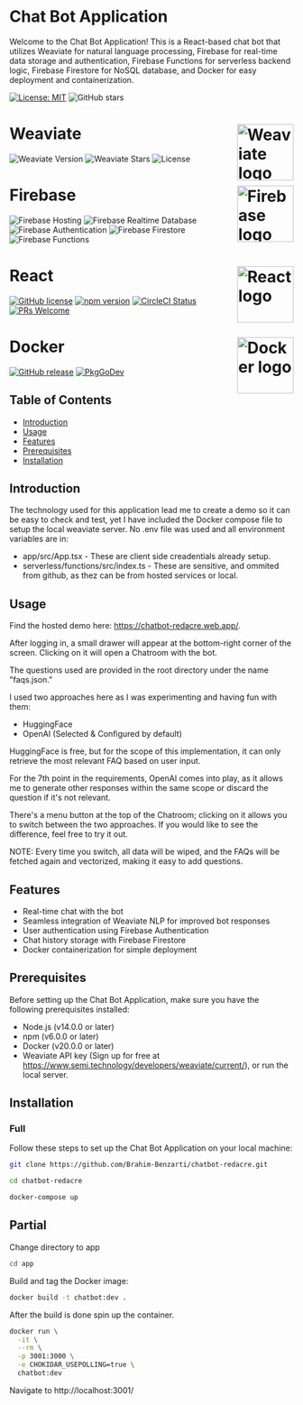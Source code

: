 # Chat Bot Application

Welcome to the Chat Bot Application! This is a React-based chat bot that utilizes Weaviate for natural language processing, Firebase for real-time data storage and authentication, Firebase Functions for serverless backend logic, Firebase Firestore for NoSQL database, and Docker for easy deployment and containerization.


[![License: MIT](https://img.shields.io/badge/License-MIT-blue.svg)](https://opensource.org/licenses/MIT)
![GitHub stars](https://img.shields.io/github/stars/yourusername/chat-bot-application?style=social)

<h1>Weaviate <img alt='Weaviate logo' src='https://weaviate.io/img/site/weaviate-logo-light.png' width='100' align='right' /></h1>

![Weaviate Version](https://img.shields.io/github/release/semi-technologies/weaviate.svg)
![Weaviate Stars](https://img.shields.io/github/stars/semi-technologies/weaviate.svg)
![License](https://img.shields.io/badge/License-Apache%202.0-blue.svg)


<h1>Firebase <img alt='Firebase logo' src='https://avatars.githubusercontent.com/u/1335026' width='100' align='right' /></h1>

![Firebase Hosting](https://img.shields.io/badge/Firebase-Hosting-orange)
![Firebase Realtime Database](https://img.shields.io/badge/Firebase-Realtime%20Database-orange)
![Firebase Authentication](https://img.shields.io/badge/Firebase-Authentication-orange)
![Firebase Firestore](https://img.shields.io/badge/Firebase-Firestore-orange)
![Firebase Functions](https://img.shields.io/badge/Firebase-Functions-orange)


<h1>React <img alt='React logo' src='https://th.bing.com/th/id/R.f81a6f373c244b1f70f4b7402b5ab372?rik=rbXh4ieLuKt%2bmA&riu=http%3a%2f%2flogos-download.com%2fwp-content%2fuploads%2f2016%2f09%2fReact_logo_logotype_emblem.png&ehk=QhGOkKcUKCU7FBQgHOajOiJqJBACUTD2Ni6LsfqzCEA%3d&risl=&pid=ImgRaw&r=0' width='100' align='right' /></h1>

[![GitHub license](https://img.shields.io/badge/license-MIT-blue.svg)](https://github.com/facebook/react/blob/main/LICENSE) [![npm version](https://img.shields.io/npm/v/react.svg?style=flat)](https://www.npmjs.com/package/react) [![CircleCI Status](https://circleci.com/gh/facebook/react.svg?style=shield)](https://circleci.com/gh/facebook/react) [![PRs Welcome](https://img.shields.io/badge/PRs-welcome-brightgreen.svg)](https://reactjs.org/docs/how-to-contribute.html#your-first-pull-request)



<h1>Docker <img alt='Docker logo' src='https://iconape.com/wp-content/files/fr/370801/svg/docker-icon-logo-icon-png-svg.png' width='100' align='right' /></h1>

[![GitHub release](https://img.shields.io/github/release/docker/compose.svg?style=flat-square)](https://github.com/docker/compose/releases/latest)
[![PkgGoDev](https://img.shields.io/badge/go.dev-docs-007d9c?style=flat-square&logo=go&logoColor=white)](https://pkg.go.dev/github.com/docker/compose/v2)


## Table of Contents

- [Introduction](#introduction)
- [Usage](#usage)
- [Features](#features)
- [Prerequisites](#prerequisites)
- [Installation](#installation)


## Introduction

The technology used for this application lead me to create a demo so it can be easy to check and test, yet I have included the Docker compose file to setup the local weaviate server.
No .env file was used and all environment variables are in:

- app/src/App.tsx - These are client side creadentials already setup.
- serverless/functions/src/index.ts - These are sensitive, and ommited from github, as thez can be from hosted services or local.

## Usage

Find the hosted demo here: https://chatbot-redacre.web.app/.

After logging in, a small drawer will appear at the bottom-right corner of the screen. Clicking on it will open a Chatroom with the bot.

The questions used are provided in the root directory under the name "faqs.json."

I used two approaches here as I was experimenting and having fun with them:

- HuggingFace
- OpenAI (Selected & Configured by default)

HuggingFace is free, but for the scope of this implementation, it can only retrieve the most relevant FAQ based on user input.

For the 7th point in the requirements, OpenAI comes into play, as it allows me to generate other responses within the same scope or discard the question if it's not relevant.

There's a menu button at the top of the Chatroom; clicking on it allows you to switch between the two approaches. If you would like to see the difference, feel free to try it out.

NOTE: Every time you switch, all data will be wiped, and the FAQs will be fetched again and vectorized, making it easy to add questions.

## Features

- Real-time chat with the bot
- Seamless integration of Weaviate NLP for improved bot responses
- User authentication using Firebase Authentication
- Chat history storage with Firebase Firestore
- Docker containerization for simple deployment

## Prerequisites

Before setting up the Chat Bot Application, make sure you have the following prerequisites installed:

- Node.js (v14.0.0 or later)
- npm (v6.0.0 or later)
- Docker (v20.0.0 or later)
- Weaviate API key (Sign up for free at https://www.semi.technology/developers/weaviate/current/), or run the local server.

## Installation

### Full

Follow these steps to set up the Chat Bot Application on your local machine:

```bash
git clone https://github.com/Brahim-Benzarti/chatbot-redacre.git

cd chatbot-redacre

docker-compose up
```

## Partial

Change directory to app

```bash
cd app
```

Build and tag the Docker image:

```bash
docker build -t chatbot:dev .
```

After the build is done spin up the container.

```bash
docker run \
  -it \
  --rm \
  -p 3001:3000 \
  -e CHOKIDAR_USEPOLLING=true \
  chatbot:dev
```

Navigate to http://localhost:3001/
